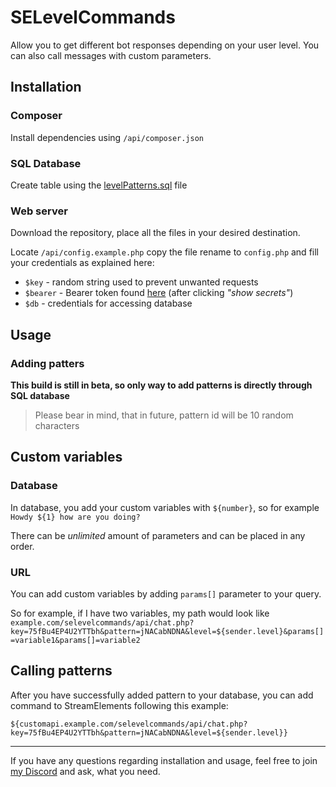 # SELevelCommands
Allow you to get different bot responses depending on your user level. You can also call messages with custom parameters.

## Installation
### Composer
Install dependencies using  `/api/composer.json`

### SQL Database
Create table using the [levelPatterns.sql](../blob/main/levelPatterns.sql) file

### Web server
Download the repository, place all the files in your desired destination.

Locate `/api/config.example.php` copy the file rename to `config.php` and fill your credentials as explained here:
* `$key` - random string used to prevent unwanted requests
* `$bearer` - Bearer token found [here](https://streamelements.com/dashboard/account/channels) (after clicking *"show secrets"*)
* `$db` - credentials for accessing database

## Usage
### Adding patters
**This build is still in beta, so only way to add patterns is directly through SQL database**
> Please bear in mind, that in future, pattern id will be 10 random characters

## Custom variables
### Database
In database, you add your custom variables with `${number}`, so for example `Howdy ${1} how are you doing?`

There can be *unlimited* amount of parameters and can be placed in any order.

### URL
You can add custom variables by adding `params[]` parameter to your query.

So for example, if I have two variables, my path would look like `example.com/selevelcommands/api/chat.php?key=75fBu4EP4U2YTTbh&pattern=jNACabNDNA&level=${sender.level}&params[]=variable1&params[]=variable2`

## Calling patterns
After you have successfully added pattern to your database, you can add command to StreamElements following this example:
```
${customapi.example.com/selevelcommands/api/chat.php?key=75fBu4EP4U2YTTbh&pattern=jNACabNDNA&level=${sender.level}}
```

---

If you have any questions regarding installation and usage, feel free to join [my Discord](https://discord.gg/8DmPSFJ) and ask, what you need.
